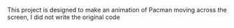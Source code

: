  This project is designed to make an animation of Pacman moving across the screen, I did not write the original code
 
